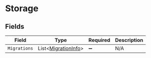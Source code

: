 # Storage


## Fields

| Field                                                           | Type                                                            | Required                                                        | Description                                                     |
| --------------------------------------------------------------- | --------------------------------------------------------------- | --------------------------------------------------------------- | --------------------------------------------------------------- |
| `Migrations`                                                    | List<[MigrationInfo](../../Models/Components/MigrationInfo.md)> | :heavy_minus_sign:                                              | N/A                                                             |